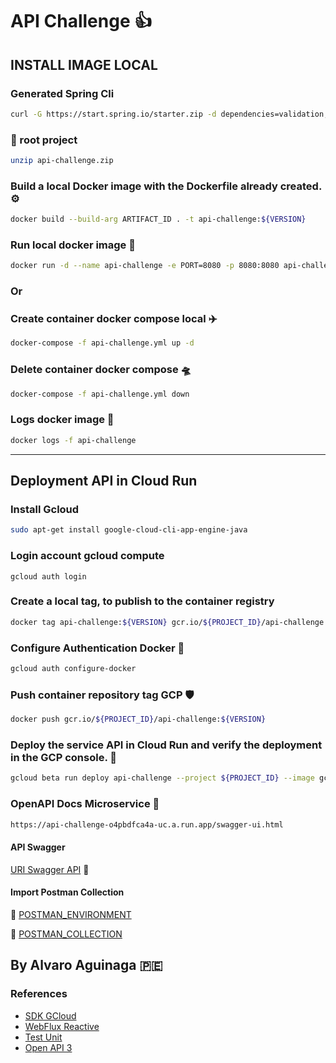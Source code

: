 # API Challenge :+1:

## INSTALL IMAGE LOCAL

### Generated Spring Cli

```bash
curl -G https://start.spring.io/starter.zip -d dependencies=validation,devtools,lombok,actuator,prometheus,webflux -d version=1.0.0 -d bootVersion=2.7.5.RELEASE -d javaVersion=17 -d language=java -d packaging=jar -d type=gradle-project -d groupId=com.pe.walavo -d packageName=com.pe.walavo -d artifactId=api-challenge -d name=api-challenge -d applicationName=API-CHALLENGE -o api-challenge.zip
```
### :file_folder: root project

```bash
unzip api-challenge.zip
```

### Build a local Docker image with the Dockerfile already created. :gear:

```bash
docker build --build-arg ARTIFACT_ID . -t api-challenge:${VERSION}
```

### Run local docker image :vertical_traffic_light:

```bash
docker run -d --name api-challenge -e PORT=8080 -p 8080:8080 api-challenge:${VERSION}
```

### Or

### Create container docker compose local  :airplane:

```bash
docker-compose -f api-challenge.yml up -d
```

### Delete container docker compose :flying_saucer:

```bash
docker-compose -f api-challenge.yml down
```

### Logs docker image :page_with_curl:

```bash
docker logs -f api-challenge
```

---------

## Deployment API in Cloud Run

### Install Gcloud

````bash
sudo apt-get install google-cloud-cli-app-engine-java
````

### Login account gcloud compute
````shell
gcloud auth login
````

### Create a local tag, to publish to the container registry

```bash
docker tag api-challenge:${VERSION} gcr.io/${PROJECT_ID}/api-challenge:${VERSION}
```

### Configure Authentication Docker :dart:

```bash
gcloud auth configure-docker
```

### Push container repository tag GCP :shield:

```bash
docker push gcr.io/${PROJECT_ID}/api-challenge:${VERSION}
```

### Deploy the service API in Cloud Run and verify the deployment in the GCP console. :rocket:

```bash
gcloud beta run deploy api-challenge --project ${PROJECT_ID} --image gcr.io/${PROJECT_ID}/api-challenge:${VERSION} --set-env-vars APP_PORT=8080 --platform managed --allow-unauthenticated --cpu=2 --memory=512Mi --region=us-central1
```

### OpenAPI Docs Microservice :memo:

```bash
https://api-challenge-o4pbdfca4a-uc.a.run.app/swagger-ui.html
```

#### API Swagger

[URI Swagger API](https://api-challenge-o4pbdfca4a-uc.a.run.app/swagger-ui.html) :mag_right:

#### Import Postman Collection

:file_folder:  [POSTMAN_ENVIRONMENT](./CLOUD.postman_environment.json)

:file_folder:  [POSTMAN_COLLECTION](./API-CHALLENGE.postman_collection.json)

## By Alvaro Aguinaga :peru:

### References

  * [SDK GCloud](https://cloud.google.com/sdk/docs/install-sdk?hl=es-419)
  * [WebFlux Reactive](https://howtodoinjava.com/spring-webflux/spring-webflux-tutorial/)
  * [Test Unit](https://medium.com/@BPandey/writing-unit-test-in-reactive-spring-boot-application-32b8878e2f57)
  * [Open API 3](https://springdoc.org/)
